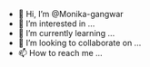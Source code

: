 - 👋 Hi, I’m @Monika-gangwar
- 👀 I’m interested in ...
- 🌱 I’m currently learning ...
- 💞️ I’m looking to collaborate on ...
- 📫 How to reach me ...

<!---
Monika-gangwar/Monika-gangwar is a ✨ special ✨ repository because its `README.md` (this file) appears on your GitHub profile.
You can click the Preview link to take a look at your changes.
--->
